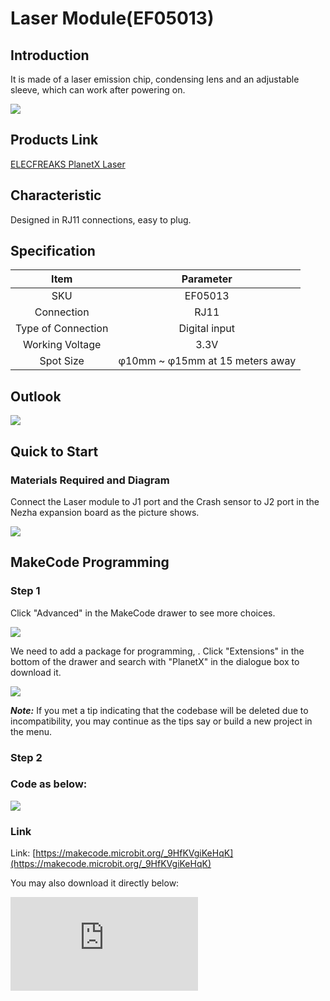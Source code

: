 # Laser Module(EF05013)

## Introduction

It is made of a laser emission chip, condensing lens and an adjustable sleeve, which can work after powering on.

![](https://wiki-media-ef.oss-cn-hongkong.aliyuncs.com//images/05013_01.png)

## Products Link

[ELECFREAKS PlanetX Laser](https://shop.elecfreaks.com/products/elecfreaks-planetx-laser?_pos=1&_sid=5e076bd88&_ss=r)

## Characteristic


 Designed in RJ11 connections, easy to plug.

## Specification


Item | Parameter
:-: | :-:
SKU|EF05013
Connection|RJ11
Type of Connection|Digital input
Working Voltage|3.3V
Spot Size|φ10mm ~ φ15mm at 15 meters away


## Outlook


![](https://wiki-media-ef.oss-cn-hongkong.aliyuncs.com//images/05013_02.png)

## Quick to Start


### Materials Required and Diagram

 Connect the Laser module to J1 port and the Crash sensor to J2 port in the Nezha expansion board as the picture shows.


![](https://wiki-media-ef.oss-cn-hongkong.aliyuncs.com//images/05013_03.png)

## MakeCode Programming


### Step 1

Click "Advanced" in the MakeCode drawer to see more choices.

![](https://wiki-media-ef.oss-cn-hongkong.aliyuncs.com//images/05001_04.png)

We need to add a package for programming, . Click "Extensions" in the bottom of the drawer and search with "PlanetX" in the dialogue box to download it.

![](https://wiki-media-ef.oss-cn-hongkong.aliyuncs.com//images/05001_05.png)

***Note:*** If you met a tip indicating that the codebase will be deleted due to incompatibility, you may continue as the tips say or build a new project in the menu.

### Step 2

### Code as below:

![](https://wiki-media-ef.oss-cn-hongkong.aliyuncs.com//images/05013_06.png)


### Link
Link: [https://makecode.microbit.org/_9HfKVgiKeHqK](https://makecode.microbit.org/_9HfKVgiKeHqK)

You may also download it directly below:


<div
    style={{
        position: 'relative',
        paddingBottom: '60%',
        overflow: 'hidden',
    }}
>
    <iframe
        src="https://makecode.microbit.org/_9HfKVgiKeHqK"
        frameborder="0"
        sandbox="allow-popups allow-forms allow-scripts allow-same-origin"
        style={{
            position: 'absolute',
            width: '100%',
            height: '100%',
        }}
    />
</div>


### Result
 The Laser module turns on while the crash switch being pressed or it turns off.

## Python Programming


### Step 1

Download the package and unzip it: [PlanetX_MicroPython](https://github.com/lionyhw/PlanetX_MicroPython/archive/master.zip)

Go to   [Python editor](https://python.microbit.org/v/2.0)

![](https://wiki-media-ef.oss-cn-hongkong.aliyuncs.com//images/05001_07.png)

We need to add enum.py and laser.py for programming. Click "Load/Save" and then click "Show Files (1)" to see more choices, click "Add file" to add enum.py and laser.py from the unzipped package of PlanetX_MicroPython.

![](https://wiki-media-ef.oss-cn-hongkong.aliyuncs.com//images/05001_08.png)
![](https://wiki-media-ef.oss-cn-hongkong.aliyuncs.com//images/05001_09.png)
![](https://wiki-media-ef.oss-cn-hongkong.aliyuncs.com//images/05013_10.png)

### Step 2

### Reference

```
from microbit import *
from enum import *
from laser import *
laser = LASER(J1)
while True:
    laser.set_laser(1)
    sleep(500)
    laser.set_laser(0)
    sleep(500)
```


### Result
 The Laser module lights on for 500ms and then lights off for 500ms after powering on.

## Relevant File


## Technique File
